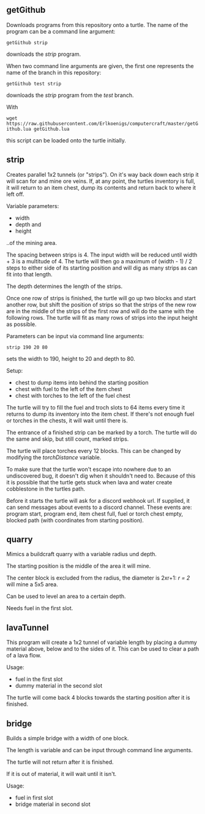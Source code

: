 ## getGithub
Downloads programs from this repository onto a turtle. The name of the program can be a command line argument:

`getGithub strip`

downloads the _strip_ program.

When two command line arguments are given, the first one represents the name of the branch in this repository:

`getGithub test strip`

downloads the _strip_ program from the _test_ branch.

With

`wget https://raw.githubusercontent.com/Erlkoenigs/computercraft/master/getGithub.lua getGithub.lua`

this script can be loaded onto the turtle initially.

## strip
Creates parallel 1x2 tunnels (or "strips"). On it's way back down each strip it will scan for and mine ore veins.
If, at any point, the turtles inventory is full, it will return to an item chest, dump its contents and return back to where it left off.

Variable parameters:
* width
* depth and
* height

..of the mining area.

The spacing between strips is 4. The input width will be reduced until width + 3 is a multitude of 4. The turtle will then go a maximum of (width - 1) / 2 steps to either side of its starting position and will dig as many strips as can fit into that length.

The depth determines the length of the strips. 

Once one row of strips is finished, the turtle will go up two blocks and start another row, but shift the position of strips so that the strips of the new row are in the middle of the strips of the first row and will do the same with the following rows. The turtle will fit as many rows of strips into the input height as possible.

Parameters can be input via command line arguments:

`strip 190 20 80`

sets the width to 190, height to 20 and depth to 80.

Setup:
* chest to dump items into behind the starting position
* chest with fuel to the left of the item chest
* chest with torches to the left of the fuel chest

The turtle will try to fill the fuel and troch slots to 64 items every time it returns to dump its inventory into the item chest.
If there's not enough fuel or torches in the chests, it will wait until there is.

The entrance of a finished strip can be marked by a torch. The turtle will do the same and skip, but still count, marked strips.

The turtle will place torches every 12 blocks. This can be changed by modifying the _torchDistance_ variable.

To make sure that the turtle won't escape into nowhere due to an undiscovered bug, it doesn't dig when it shouldn't need to. Because of this it is possible that the turtle gets stuck when lava and water create cobblestone in the turtles path.

Before it starts the turtle will ask for a discord webhook url. If supplied, it can send messages about events to a discord channel. These events are: program start, program end, item chest full, fuel or torch chest empty, blocked path (with coordinates from starting position).


## quarry
Mimics a buildcraft quarry with a variable radius und depth.

The starting position is the middle of the area it will mine.

The center block is excluded from the radius, the diameter is 2xr+1: _r = 2_ will mine a 5x5 area.

Can be used to level an area to a certain depth.

Needs fuel in the first slot.

## lavaTunnel
This program will create a 1x2 tunnel of variable length by placing a dummy material above, below and to the sides of it. This can be used to clear a path of a lava flow.

Usage:
* fuel in the first slot
* dummy material in the second slot

The turtle will come back 4 blocks towards the starting position after it is finished.

## bridge
Builds a simple bridge with a width of one block. 

The length is variable and can be input through command line arguments.

The turtle will not return after it is finished. 

If it is out of material, it will wait until it isn't.

Usage:
* fuel in first slot
* bridge material in second slot
